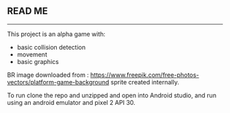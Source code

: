 READ ME
-------
-------

This project is an alpha game with:
* basic collision detection 
* movement 
* basic graphics

BR image downloaded from : https://www.freepik.com/free-photos-vectors/platform-game-background
sprite created internally.

To run clone the repo and unzipped and open into Android studio, and run using an android emulator and pixel 2 API 30.
